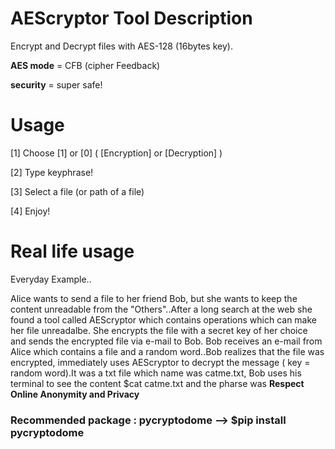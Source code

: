# AEScryptor Tool Description
Encrypt and Decrypt files with AES-128 (16bytes key).

<b>AES mode</b> = CFB (cipher Feedback) 

<b>security</b> = super safe!


# Usage
[1] Choose [1] or [0] ( [Encryption] or [Decryption] )

[2] Type keyphrase!

[3] Select a file (or path of a file)

[4] Enjoy!


# Real life usage

Everyday Example..

Alice wants to send a file to her friend Bob, but she wants to keep the content unreadable from the "Others"..After a long search at the web she found a tool called AEScryptor which contains operations which can make her file unreadalbe. She encrypts the file with a secret key of her choice and sends the encrypted file via e-mail to Bob. Bob receives an e-mail from Alice which contains a file and a random word..Bob realizes that the file was encrypted, immediately  uses AEScryptor to decrypt the message ( key = random word).It was a txt file which name was catme.txt, Bob uses his terminal to see the content $cat catme.txt and the pharse was <b> Respect Online Anonymity and Privacy </b>

<h3>Recommended package : pycryptodome --> $pip install pycryptodome</h3>
